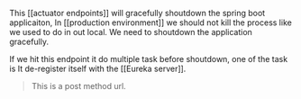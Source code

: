 This [[actuator endpoints]] will gracefully shoutdown the spring boot applicaiton, In [[production environment]] we should not kill the process like we used to do in out local. We need to shoutdown the application gracefully.

If we hit this endpoint it do multiple task before shoutdown, one of the task is It de-register itself with the [[Eureka server]].

>This is a post method url.